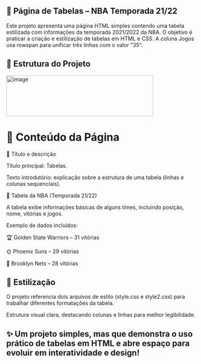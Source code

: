 ## 🏀 Página de Tabelas – NBA Temporada 21/22

Este projeto apresenta uma página HTML simples contendo uma tabela estilizada com informações da temporada 2021/2022 da NBA. O objetivo é praticar a criação e estilização de tabelas em HTML e CSS.
A coluna Jogos usa rowspan para unificar três linhas com o valor "35".

## 📂 Estrutura do Projeto
<img width="389" height="108" alt="image" src="https://github.com/user-attachments/assets/cbf080cf-c207-4f74-bd2c-518c4a6cd58c" />

# 📑 Conteúdo da Página
🔹 Título e descrição

Título principal: Tabelas.

Texto introdutório: explicação sobre a estrutura de uma tabela (linhas e colunas sequenciais).

🔹 Tabela da NBA (Temporada 21/22)

A tabela exibe informações básicas de alguns times, incluindo posição, nome, vitórias e jogos.

Exemplo de dados incluídos:

🏆 Golden State Warriors – 31 vitórias

🌞 Phoenix Suns – 29 vitórias

🌆 Brooklyn Nets – 28 vitórias

## 🎨 Estilização

O projeto referencia dois arquivos de estilo (style.css e style2.css) para trabalhar diferentes formatações da tabela.

Estrutura visual clara, destacando colunas e linhas para melhor legibilidade.

## ✨ Um projeto simples, mas que demonstra o uso prático de tabelas em HTML e abre espaço para evoluir em interatividade e design!


